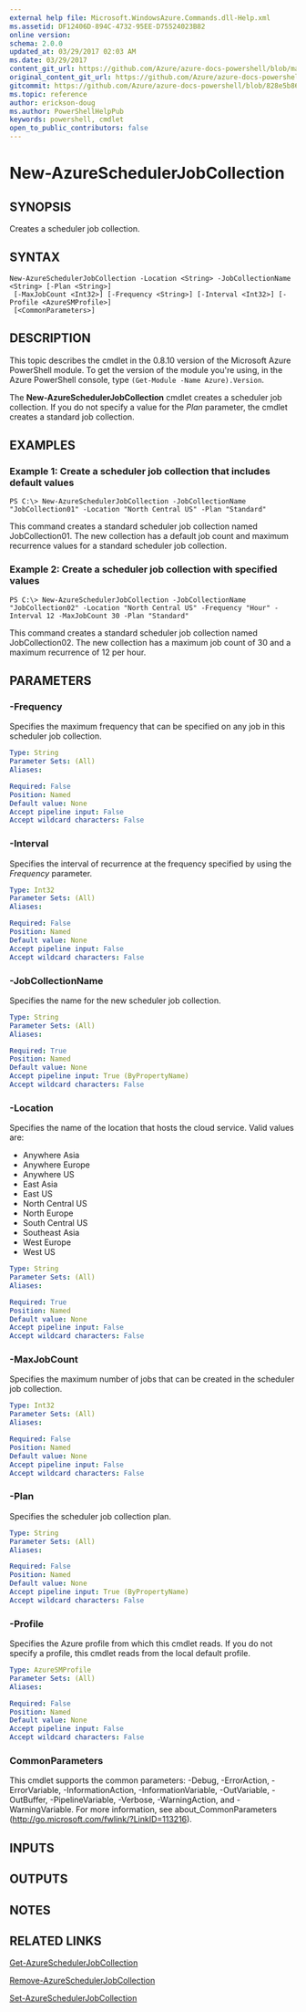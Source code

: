 ```yaml
---
external help file: Microsoft.WindowsAzure.Commands.dll-Help.xml
ms.assetid: DF12406D-894C-4732-95EE-D75524023B82
online version:
schema: 2.0.0
updated_at: 03/29/2017 02:03 AM
ms.date: 03/29/2017
content_git_url: https://github.com/Azure/azure-docs-powershell/blob/master/azureps-cmdlets-docs/ServiceManagement/Azure/v3.7.0/New-AzureSchedulerJobCollection.md
original_content_git_url: https://github.com/Azure/azure-docs-powershell/blob/master/azureps-cmdlets-docs/ServiceManagement/Azure/v3.7.0/New-AzureSchedulerJobCollection.md
gitcommit: https://github.com/Azure/azure-docs-powershell/blob/828e5b8648af6bdf3119ffe0cd409647f00de183
ms.topic: reference
author: erickson-doug
ms.author: PowerShellHelpPub
keywords: powershell, cmdlet
open_to_public_contributors: false
---
```


# New-AzureSchedulerJobCollection

## SYNOPSIS
Creates a scheduler job collection.

## SYNTAX

```
New-AzureSchedulerJobCollection -Location <String> -JobCollectionName <String> [-Plan <String>]
 [-MaxJobCount <Int32>] [-Frequency <String>] [-Interval <Int32>] [-Profile <AzureSMProfile>]
 [<CommonParameters>]
```

## DESCRIPTION
This topic describes the cmdlet in the 0.8.10 version of the Microsoft Azure PowerShell module.
To get the version of the module you're using, in the Azure PowerShell console, type `(Get-Module -Name Azure).Version`.

The **New-AzureSchedulerJobCollection** cmdlet creates a scheduler job collection.
If you do not specify a value for the *Plan* parameter, the cmdlet creates a standard job collection.

## EXAMPLES

### Example 1: Create a scheduler job collection that includes default values
```
PS C:\> New-AzureSchedulerJobCollection -JobCollectionName "JobCollection01" -Location "North Central US" -Plan "Standard"
```

This command creates a standard scheduler job collection named JobCollection01.
The new collection has a default job count and maximum recurrence values for a standard scheduler job collection.

### Example 2: Create a scheduler job collection with specified values
```
PS C:\> New-AzureSchedulerJobCollection -JobCollectionName "JobCollection02" -Location "North Central US" -Frequency "Hour" -Interval 12 -MaxJobCount 30 -Plan "Standard"
```

This command creates a standard scheduler job collection named JobCollection02.
The new collection has a maximum job count of 30 and a maximum recurrence of 12 per hour.

## PARAMETERS

### -Frequency
Specifies the maximum frequency that can be specified on any job in this scheduler job collection.

```yaml
Type: String
Parameter Sets: (All)
Aliases: 

Required: False
Position: Named
Default value: None
Accept pipeline input: False
Accept wildcard characters: False
```

### -Interval
Specifies the interval of recurrence at the frequency specified by using the *Frequency* parameter.

```yaml
Type: Int32
Parameter Sets: (All)
Aliases: 

Required: False
Position: Named
Default value: None
Accept pipeline input: False
Accept wildcard characters: False
```

### -JobCollectionName
Specifies the name for the new scheduler job collection.

```yaml
Type: String
Parameter Sets: (All)
Aliases: 

Required: True
Position: Named
Default value: None
Accept pipeline input: True (ByPropertyName)
Accept wildcard characters: False
```

### -Location
Specifies the name of the location that hosts the cloud service.
Valid values are: 

- Anywhere Asia
- Anywhere Europe
- Anywhere US
- East Asia
- East US
- North Central US
- North Europe
- South Central US
- Southeast Asia
- West Europe
- West US

```yaml
Type: String
Parameter Sets: (All)
Aliases: 

Required: True
Position: Named
Default value: None
Accept pipeline input: False
Accept wildcard characters: False
```

### -MaxJobCount
Specifies the maximum number of jobs that can be created in the scheduler job collection.

```yaml
Type: Int32
Parameter Sets: (All)
Aliases: 

Required: False
Position: Named
Default value: None
Accept pipeline input: False
Accept wildcard characters: False
```

### -Plan
Specifies the scheduler job collection plan.

```yaml
Type: String
Parameter Sets: (All)
Aliases: 

Required: False
Position: Named
Default value: None
Accept pipeline input: True (ByPropertyName)
Accept wildcard characters: False
```

### -Profile
Specifies the Azure profile from which this cmdlet reads.
If you do not specify a profile, this cmdlet reads from the local default profile.

```yaml
Type: AzureSMProfile
Parameter Sets: (All)
Aliases: 

Required: False
Position: Named
Default value: None
Accept pipeline input: False
Accept wildcard characters: False
```

### CommonParameters
This cmdlet supports the common parameters: -Debug, -ErrorAction, -ErrorVariable, -InformationAction, -InformationVariable, -OutVariable, -OutBuffer, -PipelineVariable, -Verbose, -WarningAction, and -WarningVariable. For more information, see about_CommonParameters (http://go.microsoft.com/fwlink/?LinkID=113216).

## INPUTS

## OUTPUTS

## NOTES

## RELATED LINKS

[Get-AzureSchedulerJobCollection](./Get-AzureSchedulerJobCollection.md)

[Remove-AzureSchedulerJobCollection](./Remove-AzureSchedulerJobCollection.md)

[Set-AzureSchedulerJobCollection](./Set-AzureSchedulerJobCollection.md)


